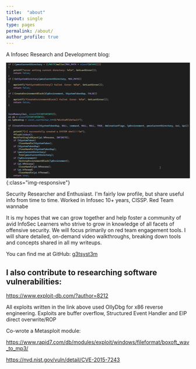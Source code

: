 ```yaml
---
title:  "about"
layout: single
type: pages
permalink: /about/
author_profile: true
---
```


A Infosec Research and Development blog:           

![home](/assets/images/aboutimg.png){:class="img-responsive"}      

Security Researcher and Enthusiast.  I'm fairly low profile, but share useful info from time to time.  Worked in Infosec 10+ years, CISSP.   Red Team wannabe

It is my hopes that we can grow together and help foster a community of avid InfoSec Learners who strive to grow in knowledge of all facets of offensive security. We will focus primarily on red team engagement tools. I will share detailed, on-demand video walkthroughs, breaking down tools and concepts shared in all my writeups.

You can find me at GitHub:
[g3tsyst3m](https://github.com/g3tsyst3m/)

## I also contribute to researching software vulnerabilities:

https://www.exploit-db.com/?author=8212

All exploits written in the link above used OllyDbg for x86 reverse engineering.  Exploits are buffer overflow, Structured Event Handler and EIP direct overwrite/ROP 

Co-wrote a Metasploit module:

https://www.rapid7.com/db/modules/exploit/windows/fileformat/boxoft_wav_to_mp3/

https://nvd.nist.gov/vuln/detail/CVE-2015-7243
